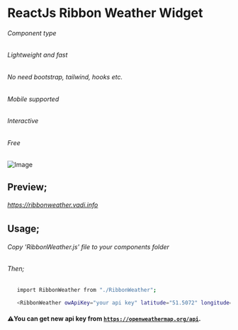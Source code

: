 # ReactJs Ribbon Weather Widget
###### Component type
###### Lightweight and fast
###### No need bootstrap, tailwind, hooks etc.
###### Mobile supported
###### Interactive
###### Free
![Image](https://ribbonweather.vadi.info/screenshot1.jpg)
## Preview;
###### https://ribbonweather.vadi.info
## Usage;
###### Copy 'RibbonWeather.js' file to your components folder
###### Then;
```sh
   import RibbonWeather from "./RibbonWeather";
```
```sh
   <RibbonWeather owApiKey="your api key" latitude="51.5072" longitude="-0.1278" />;
```
#### ⚠️You can get new api key from [`https://openweathermap.org/api`](https://openweathermap.org/api).
